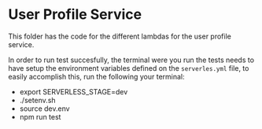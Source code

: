 # User Profile Service

This folder has the code for the different lambdas for the user profile service.

In order to run test succesfully, the terminal were you run the tests needs to have
setup the environment variables defined on the `serverles.yml` file, to easily accomplish
this, run the following your terminal:

* export SERVERLESS_STAGE=dev
* ./setenv.sh
* source dev.env
* npm run test
